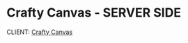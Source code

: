 # Crafty Canvas - SERVER SIDE

CLIENT: [Crafty Canvas](https://github.com/SM-Noushan/react-crafty-canvas-client-ph-assignment-10)
